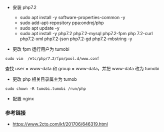 + 安装 php7.2
  + sudo apt install -y software-properties-common -y
  + sudo add-apt-repository ppa:ondrej/php
  + sudo apt update -y
  + sudo apt install -y php7.2 php7.2-mysql php7.2-fpm php 7.2-curl php7.2-xml php7.2-json php7.2-gd php7.2-mbstring -y
  
+ 更改 fpm 运行用户为 tumobi
 ```
sudo vim  /etc/php/7.2/fpm/pool.d/www.conf
 ```
查找  user = www-data 和 group = www-data，并把 www-data 改为 tumobi

+ 更改 php 相关目录属主为 tumob
```
sudo chown -R tumobi.tumobi /run/php
```

+ 配置 nginx
  
### 参考链接
+ https://www.2cto.com/kf/201706/646319.html